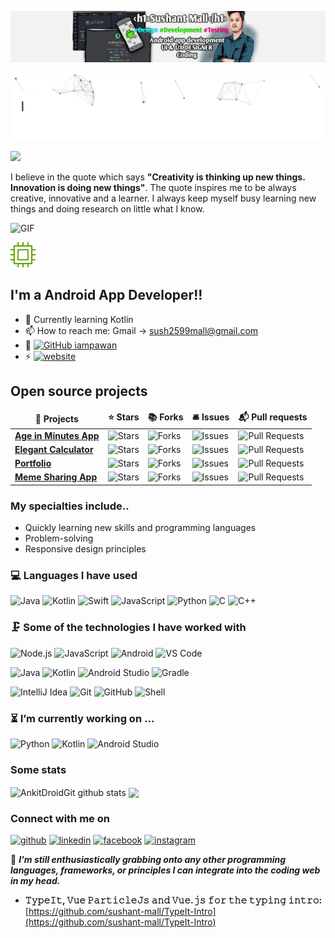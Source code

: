 ![Header](https://github.com/sushant-mall/sushant-mall/blob/main/header2_png.png "Header")

<img src="https://github.com/sushant-mall/sushant-mall/blob/main/intro.gif">

![](https://komarev.com/ghpvc/?username=sushant-mall&color=orange&style=plastic&label=PROFILE+VIEWS)

I believe in the quote which says **"Creativity is thinking up new things. Innovation is doing new things"**. The quote inspires me to be always creative, innovative and a learner. I always keep myself busy learning new things and doing research on little what I know.

<img alt="GIF" height= 150 src="https://camo.githubusercontent.com/992babdffd8c74a1502de375fbdf7e4d54773242/68747470733a2f2f6d656469612e67697068792e636f6d2f6d656469612f53576f536b4e36447854737a71494b4571762f67697068792e676966" />

<a href='https://docs.github.com/en/developers'><img src='https://raw.githubusercontent.com/acervenky/animated-github-badges/master/assets/devbadge.gif' width='40' height='40'></a> 
## I'm a Android App Developer!!
- 🌱 Currently learning Kotlin 
- 📫 How to reach me: Gmail -> sush2599mall@gmail.com
- 🌱 [![GitHub iampawan](https://img.shields.io/github/followers/sushant-mall?style=social)](https://github.com/sushant-mall)
- ⚡ [![website](https://img.shields.io/badge/Portfolio-Sushant-2648ff?style=plastic&logo=google-chrome)](https://sushant-mall.github.io)

<h2>Open source projects</h2>
<table>
  <thead align="center">
    <tr border: none;>
      <td><b>🎁 Projects</b></td>
      <td><b>⭐ Stars</b></td>
      <td><b>📚 Forks</b></td>
      <td><b>🛎 Issues</b></td>
      <td><b>📬 Pull requests</b></td>
    </tr>
  </thead>
  <tbody>
    <tr>
	    <td><a href="https://github.com/sushant-mall/Age-In-Minutes"><b>Age in Minutes App</b></a></td>
      <td><img alt="Stars" src="https://img.shields.io/github/stars/sushant-mall/Age-In-Minutes?style=flat-square&labelColor=343b41"/></td>
      <td><img alt="Forks" src="https://img.shields.io/github/forks/sushant-mall/Age-In-Minutes?style=flat-square&labelColor=343b41"/></td>
      <td><img alt="Issues" src="https://img.shields.io/github/issues/sushant-mall/Age-In-Minutes?style=flat-square&labelColor=343b41"/></td>
      <td><img alt="Pull Requests" src="https://img.shields.io/github/issues-pr/sushant-mall/Age-In-Minutes?style=flat-square&labelColor=343b41"/></td>
    </tr>
	  <tr>
		  <td><a href="https://github.com/sushant-mall/Elegant-Responsive-Calculator-v2"><b>Elegant Calculator</b></a></td>
      <td><img alt="Stars" src="https://img.shields.io/github/stars/sushant-mall/Elegant-Responsive-Calculator-v2?style=flat-square&labelColor=343b41"/></td>
      <td><img alt="Forks" src="https://img.shields.io/github/forks/sushant-mall/Elegant-Responsive-Calculator-v2?style=flat-square&labelColor=343b41"/></td>
      <td><img alt="Issues" src="https://img.shields.io/github/issues/sushant-mall/Elegant-Responsive-Calculator-v2?style=flat-square&labelColor=343b41"/></td>
      <td><img alt="Pull Requests" src="https://img.shields.io/github/issues-pr/sushant-mall/Elegant-Responsive-Calculator-v2?style=flat-square&labelColor=343b41"/></td>
    </tr>
		<tr>
			<td><a href="https://github.com/sushant-mall/sushant-mall.github.io"><b>Portfolio</b></a></td>
      <td><img alt="Stars" src="https://img.shields.io/github/stars/sushant-mall/sushant-mall.github.io?style=flat-square&labelColor=343b41"/></td>
      <td><img alt="Forks" src="https://img.shields.io/github/forks/sushant-mall/sushant-mall.github.io?style=flat-square&labelColor=343b41"/></td>
      <td><img alt="Issues" src="https://img.shields.io/github/issues/sushant-mall/sushant-mall.github.io?style=flat-square&labelColor=343b41"/></td>
      <td><img alt="Pull Requests" src="https://img.shields.io/github/issues-pr/sushant-mall/sushant-mall.github.io?style=flat-square&labelColor=343b41"/></td>
    </tr>
   <tr>
			<td><a href="https://github.com/sushant-mall/Meme-sharing-app"><b>Meme Sharing App</b></a></td>
      <td><img alt="Stars" src="https://img.shields.io/github/stars/sushant-mall/Meme-sharing-app?style=flat-square&labelColor=343b41"/></td>
      <td><img alt="Forks" src="https://img.shields.io/github/forks/sushant-mall/Meme-sharing-app?style=flat-square&labelColor=343b41"/></td>
      <td><img alt="Issues" src="https://img.shields.io/github/issues/sushant-mall/Meme-sharing-app?style=flat-square&labelColor=343b41"/></td>
      <td><img alt="Pull Requests" src="https://img.shields.io/github/issues-pr/sushant-mall/Meme-sharing-app?style=flat-square&labelColor=343b41"/></td>
    </tr>
  </tbody>
</table>

### My specialties include..
- Quickly learning new skills and programming languages
- Problem-solving
- Responsive design principles


### 💻 Languages I have used

![Java](https://img.shields.io/badge/-Java-333333?style=flat&logo=java)
![Kotlin](https://img.shields.io/badge/-kotlin-333333?style=flat&logo=kotlin)
![Swift](https://img.shields.io/badge/-Swift-333333?style=flat&logo=swift)
![JavaScript](https://img.shields.io/badge/-JavaScript-333333?style=flat&logo=javascript)
![Python](https://img.shields.io/badge/-Python-333333?style=flat&logo=python)
![C](https://img.shields.io/badge/-C-333333?style=flat&logo=c)
![C++](https://img.shields.io/badge/-C++-333333?style=flat&logo=c%2B%2B)


### 🗜 Some of the technologies I have worked with
![Node.js](https://img.shields.io/badge/-Node.js-333333?style=flat&logo=node.js&logoColor=339933)
![JavaScript](https://img.shields.io/badge/-JavaScript-333333?style=flat&logo=javascript)
![Android](http://img.shields.io/badge/-Android-333333?style=flat&logo=android)
![VS Code](https://img.shields.io/badge/-visualstudiocode-333333?style=flat&logo=visual-studio-code)

![Java](https://img.shields.io/badge/-Java-333333?style=flat&logo=java)
![Kotlin](https://img.shields.io/badge/-kotlin-333333?style=flat&logo=kotlin)
![Android Studio](http://img.shields.io/badge/-Android%20Studio-333333?style=flat&logo=android-studio)
![Gradle](http://img.shields.io/badge/-Gradle-333333?style=flat&logo=gradle)

![IntelliJ Idea](http://img.shields.io/badge/-IntelliJ-333333?style=flat&logo=jetbrains)
![Git](https://img.shields.io/badge/-Git-333333?style=flat&logo=git&logoColor=F05032)
![GitHub](https://img.shields.io/badge/-GitHub-333333?style=flat&logo=github&logoColor=FFFFFF)
![Shell](https://img.shields.io/badge/-Shell-333333?style=flat&logo=shell&logoColor=FFFFFF)


### ⏳ I’m currently working on ...
![Python](https://img.shields.io/badge/-Python-333333?style=flat&logo=python)
![Kotlin](https://img.shields.io/badge/-kotlin-333333?style=flat&logo=kotlin)
![Android Studio](http://img.shields.io/badge/-Android%20Studio-333333?style=flat&logo=android-studio)


### Some stats

<img align="center" src="https://github-readme-stats.vercel.app/api?username=sushant-mall&show_icons=true&theme=onedark&line_height=27" alt="AnkitDroidGit github stats" />

<img align="center" src="https://github-readme-stats.vercel.app/api/top-langs/?username=sushant-mall&layout=compact&theme=onedark&hide=css,html,jupyter+notebook" />


### Connect with me on

[<img src='https://cdn.jsdelivr.net/npm/simple-icons@3.0.1/icons/github.svg' alt='github' height='40'>](https://www.github.com/sushant-mall)  [<img src='https://cdn.jsdelivr.net/npm/simple-icons@3.0.1/icons/linkedin.svg' alt='linkedin' height='40'>](https://www.linkedin.com/in/sushant-mall-23843618b/)  [<img src='https://cdn.jsdelivr.net/npm/simple-icons@3.0.1/icons/facebook.svg' alt='facebook' height='40'>](https://www.facebook.com/sushant.mall.9/)  [<img src='https://cdn.jsdelivr.net/npm/simple-icons@3.0.1/icons/instagram.svg' alt='instagram' height='40'>](https://www.instagram.com/ig__sushant/)  


 🔭 ***I'm still enthusiastically grabbing onto any other programming languages, frameworks, or principles I can integrate into the coding web in my head.***

- **𝚃𝚢𝚙𝚎𝙸𝚝, 𝚅𝚞𝚎 𝙿𝚊𝚛𝚝𝚒𝚌𝚕𝚎𝙹𝚜 𝚊𝚗𝚍 𝚅𝚞𝚎.𝚓𝚜 𝚏𝚘𝚛 𝚝𝚑𝚎 𝚝𝚢𝚙𝚒𝚗𝚐 𝚒𝚗𝚝𝚛𝚘:** [https://github.com/sushant-mall/TypeIt-Intro](https://github.com/sushant-mall/TypeIt-Intro)

